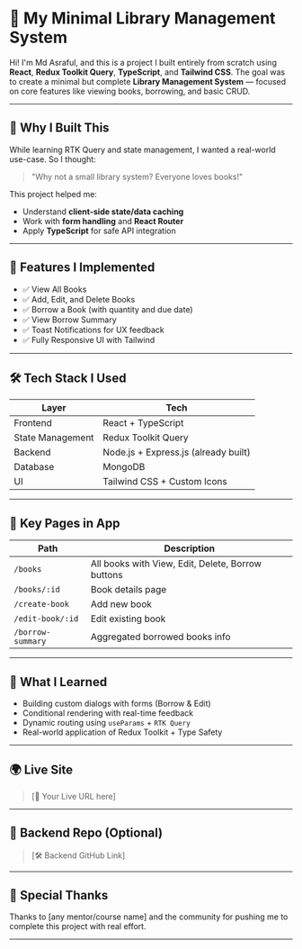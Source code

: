 # 📘 My Minimal Library Management System

Hi! I'm Md Asraful, and this is a project I built entirely from scratch using **React**, **Redux Toolkit Query**, **TypeScript**, and **Tailwind CSS**. The goal was to create a minimal but complete **Library Management System** — focused on core features like viewing books, borrowing, and basic CRUD.

---

## 🚀 Why I Built This

While learning RTK Query and state management, I wanted a real-world use-case. So I thought:

> "Why not a small library system? Everyone loves books!"

This project helped me:

- Understand **client-side state/data caching**
- Work with **form handling** and **React Router**
- Apply **TypeScript** for safe API integration

---

## 🔧 Features I Implemented

- ✅ View All Books
- ✅ Add, Edit, and Delete Books
- ✅ Borrow a Book (with quantity and due date)
- ✅ View Borrow Summary
- ✅ Toast Notifications for UX feedback
- ✅ Fully Responsive UI with Tailwind

---

## 🛠️ Tech Stack I Used

| Layer            | Tech                                 |
| ---------------- | ------------------------------------ |
| Frontend         | React + TypeScript                   |
| State Management | Redux Toolkit Query                  |
| Backend          | Node.js + Express.js (already built) |
| Database         | MongoDB                              |
| UI               | Tailwind CSS + Custom Icons          |

---

## 📄 Key Pages in App

| Path              | Description                                       |
| ----------------- | ------------------------------------------------- |
| `/books`          | All books with View, Edit, Delete, Borrow buttons |
| `/books/:id`      | Book details page                                 |
| `/create-book`    | Add new book                                      |
| `/edit-book/:id`  | Edit existing book                                |
| `/borrow-summary` | Aggregated borrowed books info                    |

---

## 🧠 What I Learned

- Building custom dialogs with forms (Borrow & Edit)
- Conditional rendering with real-time feedback
- Dynamic routing using `useParams` + `RTK Query`
- Real-world application of Redux Toolkit + Type Safety

---

## 🌍 Live Site

> [🔗 Your Live URL here]

---

## 📁 Backend Repo (Optional)

> [🛠 Backend GitHub Link]

---

## 🤝 Special Thanks

Thanks to [any mentor/course name] and the community for pushing me to complete this project with real effort.

---
